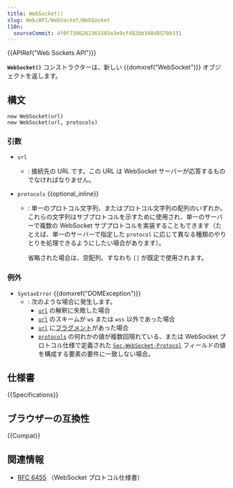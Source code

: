 ```yaml
---
title: WebSocket()
slug: Web/API/WebSocket/WebSocket
l10n:
  sourceCommit: 4f0f7386262363103a3e9cf482bb348d8570b331
---
```


{{APIRef("Web Sockets API")}}

**`WebSocket()`** コンストラクターは、新しい {{domxref("WebSocket")}} オブジェクトを返します。

## 構文

```js-nolint
new WebSocket(url)
new WebSocket(url, protocols)
```

### 引数

- `url`
  - : 接続先の URL です。この URL は WebSocket サーバーが応答するものでなければなりません。
- `protocols` {{optional_inline}}

  - : 単一のプロトコル文字列、またはプロトコル文字列の配列のいずれか。これらの文字列はサブプロトコルを示すために使用され、単一のサーバーで複数の WebSocket サブプロトコルを実装することもできます（たとえば、単一のサーバーで指定した `protocol` に応じて異なる種類のやりとりを処理できるようにしたい場合があります）。

    省略された場合は、空配列、すなわち `[]` が既定で使用されます。

### 例外

- `SyntaxError` {{domxref("DOMException")}}
  - : 次のような場合に発生します。
    - [`url`](#url) の解釈に失敗した場合
    - [`url`](#url) のスキームが `ws` または `wss` 以外であった場合
    - [`url`](#url) に[フラグメント](/ja/docs/Web/HTTP/Basics_of_HTTP/Identifying_resources_on_the_Web#フラグメント)があった場合
    - [`protocols`](#protocols) の何れかの値が複数回現れている、または WebSocket プロトコル仕様で定義された [`Sec-WebSocket-Protocol`](/ja/docs/Web/HTTP/Protocol_upgrade_mechanism#sec-websocket-protocol) フィールドの値を構成する要素の要件に一致しない場合。

## 仕様書

{{Specifications}}

## ブラウザーの互換性

{{Compat}}

## 関連情報

- [RFC 6455](https://www.rfc-editor.org/rfc/rfc6455.html) （WebSocket プロトコル仕様書）
